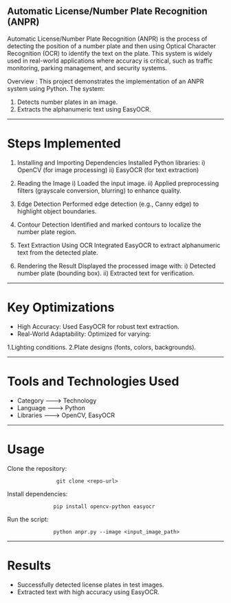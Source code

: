 ## Automatic License/Number Plate Recognition (ANPR)

Automatic License/Number Plate Recognition (ANPR) is the process of detecting the position of a number plate and then using Optical Character Recognition (OCR) to identify the text on the plate. This system is widely used in real-world applications where accuracy is critical, such as traffic monitoring, parking management, and security systems.

Overview :
This project demonstrates the implementation of an ANPR system using Python. The system:
1. Detects number plates in an image.
2. Extracts the alphanumeric text using EasyOCR.

---------------------------------------------------------

# Steps Implemented

1. Installing and Importing Dependencies
Installed Python libraries:
     i)  OpenCV (for image processing)
     ii) EasyOCR (for text extraction)

2. Reading the Image
i)  Loaded the input image.
ii) Applied preprocessing filters (grayscale conversion, blurring) to enhance quality.

4. Edge Detection
Performed edge detection (e.g., Canny edge) to highlight object boundaries.

5. Contour Detection
Identified and marked contours to localize the number plate region.

6. Text Extraction Using OCR
Integrated EasyOCR to extract alphanumeric text from the detected plate.

7. Rendering the Result
Displayed the processed image with:
i) Detected number plate (bounding box).
ii) Extracted text for verification.

-------------------------------
# Key Optimizations

- High Accuracy: Used EasyOCR for robust text extraction.
- Real-World Adaptability: Optimized for varying:

1.Lighting conditions.
2.Plate designs (fonts, colors, backgrounds).

-------------------------------
# Tools and Technologies Used

- Category   ---> Technology       
- Language   ---> Python
- Libraries  ---> OpenCV, EasyOCR

-------------------------------
# Usage
Clone the repository:

                    git clone <repo-url>

Install dependencies:

                   pip install opencv-python easyocr

Run the script:

                   python anpr.py --image <input_image_path>

--------------------------------
                    
# Results

- Successfully detected license plates in test images.
- Extracted text with high accuracy using EasyOCR.


